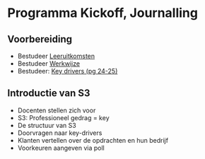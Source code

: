 # Programma Kickoff, Journalling
## Voorbereiding
- Bestudeer [Leeruitkomsten](../../README.md)
- Bestudeer [Werkwijze](../../organisatorisch/README.md)
- Bestudeer: [Key drivers (pg 24-25)](../../onderwijsmateriaal/readers/reader-system-engineering.pdf)

## Introductie van S3
- Docenten stellen zich voor
- S3: Professioneel gedrag = key
- De structuur van S3
- Doorvragen naar key-drivers
- Klanten vertellen over de opdrachten en hun bedrijf
- Voorkeuren aangeven via poll
